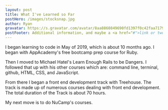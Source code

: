 ```yaml
---
layout: post
title: What I've Learned so Far
postHero: /images/stocksnap.jpg
author: Ryan 
gravatar: https://s.gravatar.com/avatar/8aa8860849690fd1397f0c42faa71795?s=80
postFooter: Additional information, and maybe a <a href="#">link or two</a>
---
```


I began learning to code in May of 2019, which is about 10 months ago.
I began with AppAcademy's free bootcamp prep course for Ruby.

Then I moved to Michael Hatel's <italics>Learn Enough Rails to be Dangers.</italics> I followed that up with his other courses which are: command line, terminal, github, HTML, CSS, and JavaScript.  

From there I began a front end development track with <italics>Treehouse.</italics> The track is made up of numerous courses dealing with front end development. The total duration of the Track is about 70 hours. 

My next move is to do NuCamp's courses.